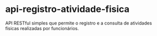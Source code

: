 # api-registro-atividade-fisica
API RESTful simples que permite o registro e a consulta de atividades físicas realizadas por funcionários.
